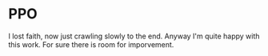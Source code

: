 # PPO
I lost faith, now just crawling slowly to the end.
Anyway I'm quite happy with this work. For sure there is room for imporvement.
